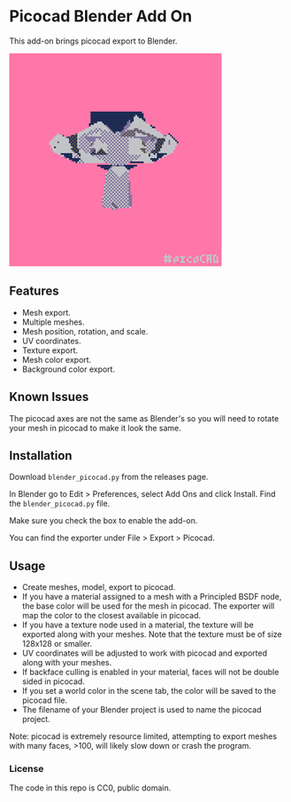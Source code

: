 # Picocad Blender Add On

This add-on brings picocad export to Blender.

![Suzanne in picocad](suzanne.gif)

## Features
* Mesh export.
* Multiple meshes.
* Mesh position, rotation, and scale.
* UV coordinates.
* Texture export.
* Mesh color export.
* Background color export.

## Known Issues
The picocad axes are not the same as Blender's so you will need to rotate your mesh in picocad to make it look the same.

## Installation
Download `blender_picocad.py` from the releases page.

In Blender go to Edit > Preferences, select Add Ons and click Install.
Find the `blender_picocad.py` file.

Make sure you check the box to enable the add-on.

You can find the exporter under File > Export > Picocad.

## Usage
* Create meshes, model, export to picocad.
* If you have a material assigned to a mesh with a Principled BSDF node, the base color will be used for the mesh in picocad. The exporter will map the color to the closest available in picocad.
* If you have a texture node used in a material, the texture will be exported along with your meshes. Note that the texture must be of size 128x128 or smaller.
* UV coordinates will be adjusted to work with picocad and exported along with your meshes.
* If backface culling is enabled in your material, faces will not be double sided in picocad.
* If you set a world color in the scene tab, the color will be saved to the picocad file.
* The filename of your Blender project is used to name the picocad project.

Note: picocad is extremely resource limited, attempting to export meshes with many faces, >100, will likely slow down or crash the program.

### License
The code in this repo is CC0, public domain.